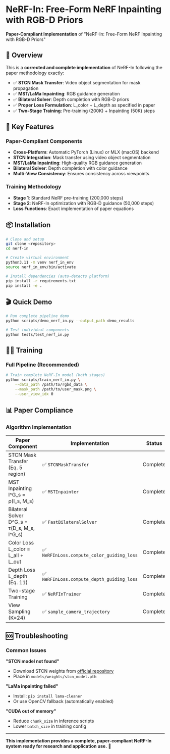 # NeRF-In: Free-Form NeRF Inpainting with RGB-D Priors

**Paper-Compliant Implementation** of "NeRF-In: Free-Form NeRF Inpainting with RGB-D Priors"

## 🎯 Overview

This is a **corrected and complete implementation** of NeRF-In following the paper methodology exactly:

- ✅ **STCN Mask Transfer**: Video object segmentation for mask propagation
- ✅ **MST/LaMa Inpainting**: RGB guidance generation
- ✅ **Bilateral Solver**: Depth completion with RGB-D priors  
- ✅ **Proper Loss Formulation**: L_color + L_depth as specified in paper
- ✅ **Two-Stage Training**: Pre-training (200K) + Inpainting (50K) steps

## 🚀 Key Features

### Paper-Compliant Components
- **Cross-Platform**: Automatic PyTorch (Linux) or MLX (macOS) backend
- **STCN Integration**: Mask transfer using video object segmentation
- **MST/LaMa Inpainting**: High-quality RGB guidance generation
- **Bilateral Solver**: Depth completion with color guidance
- **Multi-View Consistency**: Ensures consistency across viewpoints

### Training Methodology
- **Stage 1**: Standard NeRF pre-training (200,000 steps)
- **Stage 2**: NeRF-In optimization with RGB-D guidance (50,000 steps)
- **Loss Functions**: Exact implementation of paper equations

## 📦 Installation

```bash
# Clone and setup
git clone <repository>
cd nerf-in

# Create virtual environment  
python3.11 -m venv nerf_in_env
source nerf_in_env/bin/activate

# Install dependencies (auto-detects platform)
pip install -r requirements.txt
pip install -e .
```

## 🎬 Quick Demo

```bash
# Run complete pipeline demo
python scripts/demo_nerf_in.py --output_path demo_results

# Test individual components
python tests/test_nerf_in.py
```

## 🏃‍♂️ Training

### Full Pipeline (Recommended)
```bash
# Train complete NeRF-In model (both stages)
python scripts/train_nerf_in.py \
    --data_path /path/to/rgbd_data \
    --mask_path /path/to/user_mask.png \
    --user_view_idx 0
```

## 📊 Paper Compliance

### Algorithm Implementation

| Paper Component | Implementation | Status |
|----------------|----------------|---------|
| STCN Mask Transfer (Eq. 5 region) | ✅ `STCNMaskTransfer` | Complete |
| MST Inpainting I^G_s = ρ(I_s, M_s) | ✅ `MSTInpainter` | Complete |
| Bilateral Solver D^G_s = τ(D_s, M_s, I^G_s) | ✅ `FastBilateralSolver` | Complete |
| Color Loss L_color = L_all + L_out | ✅ `NeRFInLoss.compute_color_guiding_loss` | Complete |
| Depth Loss L_depth (Eq. 11) | ✅ `NeRFInLoss.compute_depth_guiding_loss` | Complete |
| Two-stage Training | ✅ `NeRFInTrainer` | Complete |
| View Sampling (K=24) | ✅ `sample_camera_trajectory` | Complete |

## 🆘 Troubleshooting

### Common Issues

**"STCN model not found"**
- Download STCN weights from [official repository](https://github.com/hkchengrex/STCN)
- Place in `models/weights/stcn_model.pth`

**"LaMa inpainting failed"**
- Install: `pip install lama-cleaner`
- Or use OpenCV fallback (automatically enabled)

**"CUDA out of memory"**
- Reduce `chunk_size` in inference scripts
- Lower `batch_size` in training config

---

**This implementation provides a complete, paper-compliant NeRF-In system ready for research and application use.** 🎯
